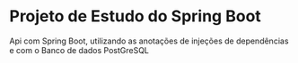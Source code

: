 # Projeto de Estudo do Spring Boot
Api com Spring Boot, utilizando as anotações de injeções de dependências e com o Banco de dados PostGreSQL
